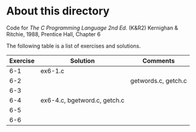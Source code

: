 # About this directory 
Code for _The C Programming Language 2nd Ed._ (K&R2) Kernighan & Ritchie, 1988, Prentice Hall, Chapter 6

The following table is a list of exercises and solutions.

|Exercise|Solution|Comments|
|--------|--------|--------|
|6-1 	 | ex6-1.c||
|6-2  	 |      |getwords.c, getch.c|
|6-3    |      ||
|6-4    | ex6-4.c, bgetword.c, getch.c ||
|6-5    |     ||
|6-6    |     ||
